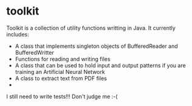 toolkit
=======

Toolkit is a collection of utility functions writting in Java. 
It currently includes:
- A class that implements singleton objects of BufferedReader and BufferedWritter
- Functions for reading and writing files
- A class that can be used to hold input and output patterns if you are training an Artificial Neural Network
- A class to extract text from PDF files
- 

I still need to write tests!!! Don't judge me   :-(
